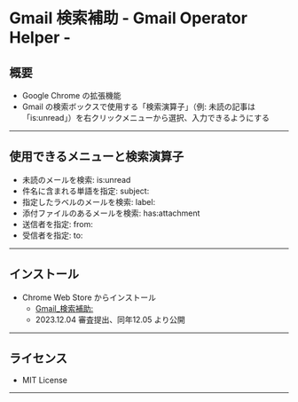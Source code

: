 # Gmail 検索補助 - Gmail Operator Helper -

## 概要

* Google Chrome の拡張機能
* Gmail の検索ボックスで使用する「検索演算子」（例: 未読の記事は「is:unread」）を右クリックメニューから選択、入力できるようにする

---

## 使用できるメニューと検索演算子

* 未読のメールを検索: is:unread
* 件名に含まれる単語を指定: subject:
* 指定したラベルのメールを検索: label:
* 添付ファイルのあるメールを検索: has:attachment
* 送信者を指定: from:
* 受信者を指定: to:

---

## インストール

* Chrome Web Store からインストール
  - [Gmail_検索補助:](https://chromewebstore.google.com/detail/nkkpdhhloipeefegfmokeifgdnjaafeo?hl=ja)
  - 2023.12.04 審査提出、同年12.05 より公開
---

## ライセンス

* MIT License

---

